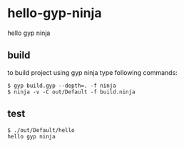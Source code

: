 hello-gyp-ninja
===============

hello gyp ninja

## build

to build project using gyp ninja
type following commands:

    $ gyp build.gyp --depth=. -f ninja
    $ ninja -v -C out/Default -f build.ninja

## test

    $ ./out/Default/hello
    hello gyp ninja
